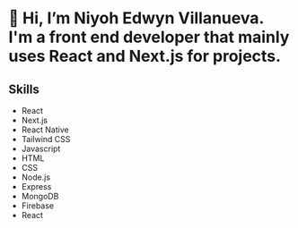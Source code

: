 <h1>👋 Hi, I’m Niyoh Edwyn Villanueva. I'm a front end developer that mainly uses React and Next.js for projects.</h1>

<h2>Skills</h2>

<ul>
  <li>React</li>
  <li>Next.js</li>
  <li>React Native</li>
  <li>Tailwind CSS</li>
  <li>Javascript</li>
  <li>HTML</li>
  <li>CSS</li>
  <li>Node.js</li>
  <li>Express</li>
  <li>MongoDB</li>
  <li>Firebase</li>
  <li>React</li>
</ul>


